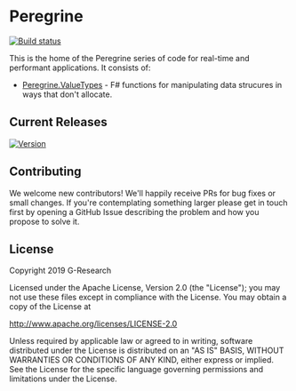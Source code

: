 # Peregrine

[![Build status](https://ci.appveyor.com/api/projects/status/71k4am4yauin1gba/branch/master?svg=true)](https://ci.appveyor.com/project/G-Research/peregrine/branch/master)

This is the home of the Peregrine series of code for real-time and performant applications. It consists of:
* [Peregrine.ValueTypes](ValueTypes) - F# functions for manipulating data strucures in ways that don't allocate.

## Current Releases

[![Version](https://img.shields.io/nuget/v/PeregrineValueTypes.svg?label=PeregrineValueTypes)](https://www.nuget.org/packages/PeregrineValueTypes)

## Contributing

We welcome new contributors! We'll happily receive PRs for bug fixes
or small changes. If you're contemplating something larger please get
in touch first by opening a GitHub Issue describing the problem and
how you propose to solve it.

## License

Copyright 2019 G-Research

Licensed under the Apache License, Version 2.0 (the "License"); you may not use these files except in compliance with the License.
You may obtain a copy of the License at

   http://www.apache.org/licenses/LICENSE-2.0

Unless required by applicable law or agreed to in writing, software
distributed under the License is distributed on an "AS IS" BASIS,
WITHOUT WARRANTIES OR CONDITIONS OF ANY KIND, either express or implied.
See the License for the specific language governing permissions and
limitations under the License.
